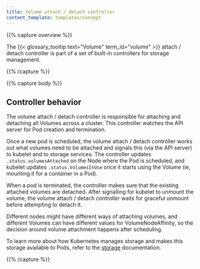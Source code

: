 ```yaml
---
title: Volume attach / detach controller
content_template: templates/concept
---
```


{{% capture overview %}}

The {{< glossary_tooltip text="Volume" term_id="volume" >}}
attach / detach controller is part of a set of built-in controllers for storage management.

{{% /capture %}}

{{% capture body %}}

## Controller behavior

The volume attach / detach controller is responsible for attaching and detaching
all Volumes across a cluster. This controller watches the API server for Pod
creation and termination.

Once a new pod is scheduled, the volume attach / detach controller works out what
volumes need to be attached and signals this (via the API server) to kubelet and
to storage services. The controller updates `.status.volumesAttached` on the
Node where the Pod is scheduled, and kubelet updates `.status.VolumesInUse` once
it starts using the Volume (ie, mounting it for a container in a Pod).

When a pod is terminated, the controller makes sure that the existing attached
volumes are detached. After signalling for kubelet to unmount the volume, the
volume attach / detach controller waits for graceful unmount before attempting
to detach it.

Different nodes might have different ways of attaching volumes, and different
Volumes can have different values for VolumeNodeAffinity, so the decision
around volume attachment happens after scheduling.

To learn more about how Kubernetes manages storage and makes this storage
available to Pods, refer to the [storage](/docs/concepts/storage/persistent-volumes/) documentation.

{{% /capture %}}

